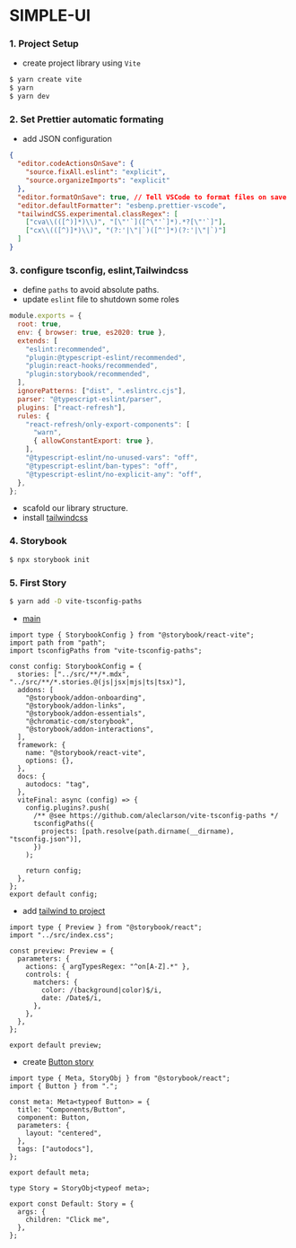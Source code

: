 # SIMPLE-UI

### 1. Project Setup

- create project library using `Vite`

```bash
$ yarn create vite
$ yarn
$ yarn dev
```

### 2. Set Prettier automatic formating

- add JSON configuration

```json
{
  "editor.codeActionsOnSave": {
    "source.fixAll.eslint": "explicit",
    "source.organizeImports": "explicit"
  },
  "editor.formatOnSave": true, // Tell VSCode to format files on save
  "editor.defaultFormatter": "esbenp.prettier-vscode",
  "tailwindCSS.experimental.classRegex": [
    ["cva\\(([^)]*)\\)", "[\"'`]([^\"'`]*).*?[\"'`]"],
    ["cx\\(([^)]*)\\)", "(?:'|\"|`)([^']*)(?:'|\"|`)"]
  ]
}
```

### 3. configure tsconfig, eslint,Tailwindcss

- define `paths` to avoid absolute paths.
- update `eslint` file to shutdown some roles

```cjs
module.exports = {
  root: true,
  env: { browser: true, es2020: true },
  extends: [
    "eslint:recommended",
    "plugin:@typescript-eslint/recommended",
    "plugin:react-hooks/recommended",
    "plugin:storybook/recommended",
  ],
  ignorePatterns: ["dist", ".eslintrc.cjs"],
  parser: "@typescript-eslint/parser",
  plugins: ["react-refresh"],
  rules: {
    "react-refresh/only-export-components": [
      "warn",
      { allowConstantExport: true },
    ],
    "@typescript-eslint/no-unused-vars": "off",
    "@typescript-eslint/ban-types": "off",
    "@typescript-eslint/no-explicit-any": "off",
  },
};
```

- scafold our library structure.
- install [tailwindcss](http://localhost:5173/)

### 4. Storybook

```bash
$ npx storybook init
```

### 5. First Story

```bash
$ yarn add -D vite-tsconfig-paths
```

- [main](.storybook/main.ts)

```tsx
import type { StorybookConfig } from "@storybook/react-vite";
import path from "path";
import tsconfigPaths from "vite-tsconfig-paths";

const config: StorybookConfig = {
  stories: ["../src/**/*.mdx", "../src/**/*.stories.@(js|jsx|mjs|ts|tsx)"],
  addons: [
    "@storybook/addon-onboarding",
    "@storybook/addon-links",
    "@storybook/addon-essentials",
    "@chromatic-com/storybook",
    "@storybook/addon-interactions",
  ],
  framework: {
    name: "@storybook/react-vite",
    options: {},
  },
  docs: {
    autodocs: "tag",
  },
  viteFinal: async (config) => {
    config.plugins?.push(
      /** @see https://github.com/aleclarson/vite-tsconfig-paths */
      tsconfigPaths({
        projects: [path.resolve(path.dirname(__dirname), "tsconfig.json")],
      })
    );

    return config;
  },
};
export default config;
```

- add [tailwind to project](.storybook/preview.ts)

```tsx
import type { Preview } from "@storybook/react";
import "../src/index.css";

const preview: Preview = {
  parameters: {
    actions: { argTypesRegex: "^on[A-Z].*" },
    controls: {
      matchers: {
        color: /(background|color)$/i,
        date: /Date$/i,
      },
    },
  },
};

export default preview;
```

- create [Button story](src/components/Button/index.stories.tsx)

```tsx
import type { Meta, StoryObj } from "@storybook/react";
import { Button } from ".";

const meta: Meta<typeof Button> = {
  title: "Components/Button",
  component: Button,
  parameters: {
    layout: "centered",
  },
  tags: ["autodocs"],
};

export default meta;

type Story = StoryObj<typeof meta>;

export const Default: Story = {
  args: {
    children: "Click me",
  },
};
```
